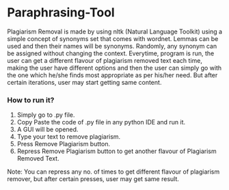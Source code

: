 # Paraphrasing-Tool
Plagiarism Removal is made by using nltk (Natural Language Toolkit) using a simple concept  of synonyms set that comes with wordnet. Lemmas can be used and then their names will be synonyms. Randomly, any synonym can be assigned without changing the context. Everytime, program is run, the user can get a different flavour of plagiarism removed text each time, making the user have different options and then the user can simply go with the one which he/she finds most appropriate as per his/her need. But after certain iterations, user may start getting same content.

### How to run it?

1. Simply go to .py file.
2. Copy Paste the code of .py file in any python IDE and run it.
3. A GUI will be opened.
4. Type your text to remove plagiarism.
5. Press Remove Plagiarism button.
6. Repress Remove Plagiarism button to get another flavour of Plagiarism Removed Text.

Note: You can repress any no. of times to get different flavour of plagiarism remover, but after certain presses, user may get same result.

